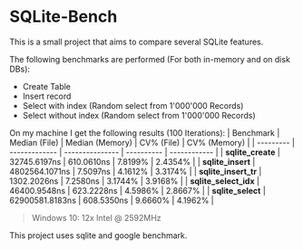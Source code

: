 # SQLite-Bench
This is a small project that aims to compare several SQLite features.

The following benchmarks are performed (For both in-memory and on disk DBs):
- Create Table
- Insert record
- Select with index (Random select from 1'000'000 Records)
- Select without index (Random select from 1'000'000 Records)

On my machine I get the following results (100 Iterations):
| Benchmark | Median (File) | Median (Memory) | CV% (File) | CV% (Memory) |
| --------- | ------------- | --------------- | ---------- | ------------ |
| **sqlite_create** | 32745.6197ns | 610.0610ns | 7.8199% | 2.4354% |
| **sqlite_insert** | 4802564.1071ns | 7.5097ns | 4.1612% | 3.3174% |
| **sqlite_insert_tr** | 1302.2026ns | 7.2580ns | 3.1744% | 3.9168% |
| **sqlite_select_idx** | 46400.9548ns | 623.2228ns | 4.5986% | 2.8667% |
| **sqlite_select** | 62900581.8183ns | 608.5350ns | 9.6660% | 4.1962% |

> Windows 10: 12x Intel @ 2592MHz


This project uses sqlite and google benchmark.
